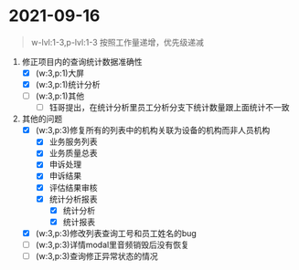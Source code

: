 # 2021-09-16
> w-lvl:1-3,p-lvl:1-3 按照工作量递增，优先级递减
1. 修正项目内的查询统计数据准确性
   - [x] (w:3,p:1)大屏
   - [x] (w:3,p:1)统计分析
   - [ ] (w:3,p:1)其他
     - [ ] 钰哥提出，在统计分析里员工分析分支下统计数量跟上面统计不一致
2. 其他的问题
   - [x] (w:3,p:3)修复所有的列表中的机构关联为设备的机构而非人员机构
     - [x] 业务服务列表
     - [x] 业务质量总表
     - [x] 申诉处理
     - [x] 申诉结果
     - [x] 评估结果审核
     - [x] 统计分析报表
       - [x] 统计分析
       - [x] 统计报表
   - [x] (w:3,p:3)修改列表查询工号和员工姓名的bug
   - [ ] (w:3,p:3)详情modal里音频销毁后没有恢复
   - [ ] (w:3,p:3)查询修正异常状态的情况
